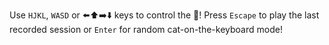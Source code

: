 Use `HJKL`, `WASD` or :arrow_left::arrow_up::arrow_right::arrow_down: keys to control the :game_die:! Press `Escape` to play the last recorded session or `Enter` for random cat-on-the-keyboard mode!
